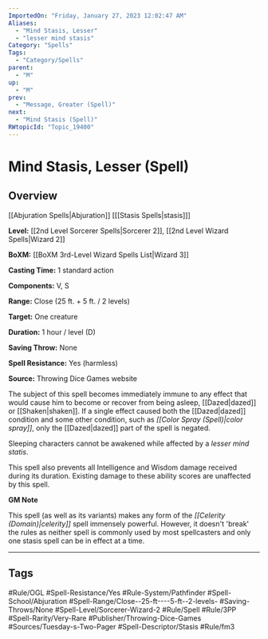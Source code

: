 ```yaml
---
ImportedOn: "Friday, January 27, 2023 12:02:47 AM"
Aliases:
  - "Mind Stasis, Lesser"
  - "lesser mind stasis"
Category: "Spells"
Tags:
  - "Category/Spells"
parent:
  - "M"
up:
  - "M"
prev:
  - "Message, Greater (Spell)"
next:
  - "Mind Stasis (Spell)"
RWtopicId: "Topic_19400"
---
```

# Mind Stasis, Lesser (Spell)
## Overview
[[Abjuration Spells|Abjuration]] \[[[Stasis Spells|stasis]]]

**Level:** [[2nd Level Sorcerer Spells|Sorcerer 2]], [[2nd Level Wizard Spells|Wizard 2]]

**BoXM:** [[BoXM 3rd-Level Wizard Spells List|Wizard 3]]

**Casting Time:** 1 standard action

**Components:** V, S

**Range:** Close (25 ft. + 5 ft. / 2 levels)

**Target:** One creature

**Duration:** 1 hour / level (D)

**Saving Throw:** None

**Spell Resistance:** Yes (harmless)

**Source:** Throwing Dice Games website

The subject of this spell becomes immediately immune to any effect that would cause him to become or recover from being asleep, [[Dazed|dazed]] or [[Shaken|shaken]]. If a single effect caused both the [[Dazed|dazed]] condition and some other condition, such as *[[Color Spray (Spell)|color spray]]*, only the [[Dazed|dazed]] part of the spell is negated.

Sleeping characters cannot be awakened while affected by a *lesser mind statis*.

This spell also prevents all Intelligence and Wisdom damage received during its duration. Existing damage to these ability scores are unaffected by this spell.

**GM Note**

This spell (as well as its variants) makes any form of the *[[Celerity (Domain)|celerity]]* spell immensely powerful. However, it doesn't 'break' the rules as neither spell is commonly used by most spellcasters and only one stasis spell can be in effect at a time.


---
## Tags
#Rule/OGL #Spell-Resistance/Yes #Rule-System/Pathfinder #Spell-School/Abjuration #Spell-Range/Close--25-ft----5-ft--2-levels- #Saving-Throws/None #Spell-Level/Sorcerer-Wizard-2 #Rule/Spell #Rule/3PP #Spell-Rarity/Very-Rare #Publisher/Throwing-Dice-Games #Sources/Tuesday-s-Two-Pager #Spell-Descriptor/Stasis #Rule/fm3

